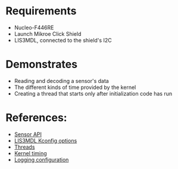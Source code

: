 # Requirements
- Nucleo-F446RE
- Launch Mikroe Click Shield
- LIS3MDL, connected to the shield's I2C

# Demonstrates
- Reading and decoding a sensor's data
- The different kinds of time provided by the kernel
- Creating a thread that starts only after initialization code has run

# References:
- [Sensor API](https://docs.zephyrproject.org/latest/hardware/peripherals/sensor.html)
- [LIS3MDL Kconfig options](https://docs.zephyrproject.org/latest/kconfig.html#!CONFIG_LIS3MDL)
- [Threads](https://docs.zephyrproject.org/latest/kernel/services/threads/index.html)
- [Kernel timing](https://docs.zephyrproject.org/latest/kernel/services/timing/clocks.html)
- [Logging configuration](https://docs.zephyrproject.org/latest/services/logging/index.html)
